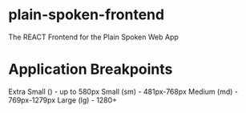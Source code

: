 # plain-spoken-frontend
The REACT Frontend for the Plain Spoken Web App

# Application Breakpoints
Extra Small () - up to 580px
Small (sm) - 481px-768px
Medium (md) - 769px-1279px
Large (lg) - 1280+
